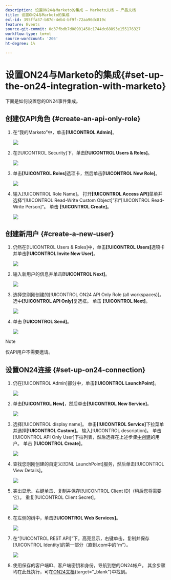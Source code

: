 ```yaml
---
description: 设置ON24与Marketo的集成 — Marketo文档 — 产品文档
title: 设置ON24与Marketo的集成
exl-id: 395ffa37-b87d-4eb4-bf9f-72aa96dc819c
feature: Events
source-git-commit: 0d37fbdb7d08901458c1744dc68893e155176327
workflow-type: tm+mt
source-wordcount: '205'
ht-degree: 1%

---
```


# 设置ON24与Marketo的集成{#set-up-the-on24-integration-with-marketo}

下面是如何设置您的ON24事件集成。

## 创建仅API角色 {#create-an-api-only-role}

1. 在“我的Marketo”中，单击&#x200B;**[!UICONTROL Admin]**。

   ![](assets/set-up-the-on24-integration-with-marketo-1.png)

1. 在[!UICONTROL Security]下，单击&#x200B;**[!UICONTROL Users & Roles]**。

   ![](assets/set-up-the-on24-integration-with-marketo-2.png)

1. 单击&#x200B;**[!UICONTROL Roles]**&#x200B;选项卡，然后单击&#x200B;**[!UICONTROL New Role]**。

   ![](assets/set-up-the-on24-integration-with-marketo-3.png)

1. 输入[!UICONTROL Role Name]。 打开&#x200B;**[!UICONTROL Access API]**&#x200B;菜单并选择“[!UICONTROL Read-Write Custom Object]”和“[!UICONTROL Read-Write Person]”。 单击 **[!UICONTROL Create]**。

   ![](assets/set-up-the-on24-integration-with-marketo-4.png)

## 创建新用户 {#create-a-new-user}

1. 仍然在[!UICONTROL Users & Roles]中，单击&#x200B;**[!UICONTROL Users]**&#x200B;选项卡并单击&#x200B;**[!UICONTROL Invite New User]**。

   ![](assets/set-up-the-on24-integration-with-marketo-5.png)

1. 输入新用户的信息并单击&#x200B;**[!UICONTROL Next]**。

   ![](assets/set-up-the-on24-integration-with-marketo-6.png)

1. 选择您刚刚创建的[!UICONTROL ON24 API Only Role (all workspaces)]。 选中&#x200B;**[!UICONTROL API Only]**&#x200B;复选框。 单击 **[!UICONTROL Next]**。

   ![](assets/set-up-the-on24-integration-with-marketo-7.png)

1. 单击 **[!UICONTROL Send]**。

   ![](assets/set-up-the-on24-integration-with-marketo-8.png)

>[!NOTE]
>
>仅API用户不需要邀请。

## 设置ON24连接 {#set-up-on24-connection}

1. 仍在[!UICONTROL Admin]部分中，单击&#x200B;**[!UICONTROL LaunchPoint]**。

   ![](assets/set-up-the-on24-integration-with-marketo-9.png)

1. 单击&#x200B;**[!UICONTROL New]**，然后单击&#x200B;**[!UICONTROL New Service]**。

   ![](assets/set-up-the-on24-integration-with-marketo-10.png)

1. 选择[!UICONTROL display name]。 单击&#x200B;**[!UICONTROL Service]**&#x200B;下拉菜单并选择&#x200B;**[!UICONTROL Custom]**。 输入[!UICONTROL description]。 单击[!UICONTROL API Only User]下拉列表，然后选择在上述步骤[中创建](#create-a-new-user)的用户。 单击 **[!UICONTROL Create]**。

   ![](assets/set-up-the-on24-integration-with-marketo-11.png)

1. 查找您刚刚创建的自定义[!DNL LaunchPoint]服务，然后单击[!UICONTROL View Details]。

   ![](assets/set-up-the-on24-integration-with-marketo-12.png)

1. 突出显示、右键单击、复制并保存[!UICONTROL Client ID]（稍后您将需要它）。 重复[!UICONTROL Client Secret]。

   ![](assets/set-up-the-on24-integration-with-marketo-13.png)

1. 在左侧的树中，单击&#x200B;**[!UICONTROL Web Services]**。

   ![](assets/set-up-the-on24-integration-with-marketo-14.png)

1. 在“[!UICONTROL REST API]”下，高亮显示，右键单击，复制并保存[!UICONTROL Identity]的第一部分（直到.com中的“m”）。

   ![](assets/set-up-the-on24-integration-with-marketo-15.png)

1. 使用保存的客户端ID、客户端密钥和身份，导航到您的ON24帐户。 其余步骤均在此处执行，可在[ON24文档](https://support.on24.com/hc/en-us/articles/21420762650523-Data-Integration-Setup-Instructions-When-Using-Marketo-Registration-Option-1){target="_blank"}中找到。
